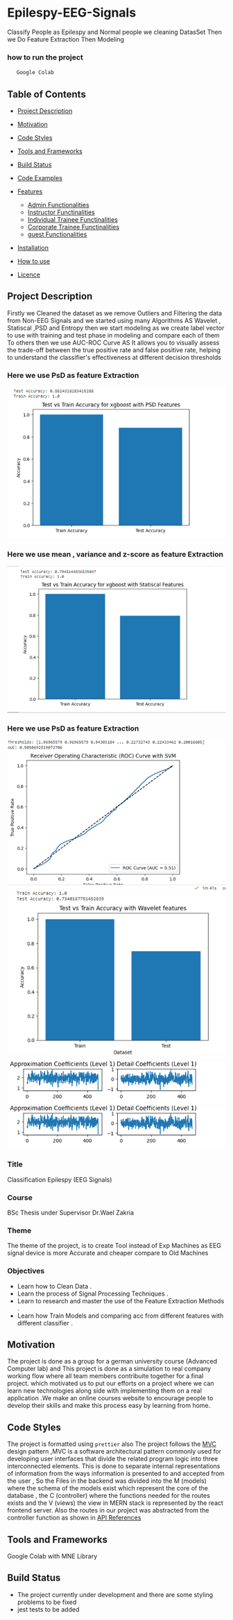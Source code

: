 # Epilespy-EEG-Signals
Classify People as Epilespy and Normal people we cleaning DatasSet Then we Do Feature Extraction Then Modeling 
### how to run the project
```python
   Google Colab
```
## Table of Contents
- [Project Description](#project-description)
- [Motivation](#motivation)
- [Code Styles](#code-styles)
- [Tools and Frameworks](#tools-and-frameworks)
- [Build Status](#build-status)
- [Code Examples](#code-examples)
- [Features](#features)
  * [Admin Functionalities](#administrator)
  * [Instructor Functinalities](#instructor)
  * [Individual Trainee Functinalities](#individual-trainee)
  * [Corporate Trainee Functinalities](#corporate-trainee)
  * [guest Functionalities](#guest)


- [Installation](#installation)
- [How to use](#How-to-use)
- [Licence](#Licence)

## Project Description
Firstly we Cleaned the dataset as we remove Outliers and Filtering the data from Non-EEG Signals and we started using many Algorithms AS Wavelet , Statiscal ,PSD  and Entropy then we start modeling as we create label vector to use with training and test phase in modeling and compare each of them To others then we use AUC-ROC Curve AS It allows you to visually assess the trade-off between the true positive rate and false positive rate, helping to understand the classifier's effectiveness at different decision thresholds

### Here we use PsD as feature Extraction 
![Example Image](psd.png)
### Here we use mean , variance and z-score as feature Extraction 
![Example Image](plpl.png)
### Here we use PsD as feature Extraction 
![Example Image](adad.png)
![Example Image](klklkl.png)

![Example Image](30.05.2023_16.56.30_REC.png)
![Example Image](30.05.2023_16.56.30_REC.png)



### Title 
Classification Epilespy (EEG Signals) 
### Course 
BSc Thesis under Supervisor Dr.Wael Zakria
### Theme
The theme of the project, is to create Tool instead of Exp Machines as EEG signal device is more Accurate and cheaper compare to Old Machines 


### Objectives
- Learn how to Clean Data .
- Learn the process of Signal Processing  Techniques .
- Learn to research and master the use of the Feature Extraction Methods .
- Learn how Train Models and comparing acc from different features with different  classifier .

## Motivation
The project is done as a group for a german university course (Advanced Computer lab) and This project is done as a simulation to real company working flow where all team members contribuite together for a final project. which motivated us to put our efforts on a project where we can learn new technologies along side with implementing them on a real application .We make an online courses website to encourage people
to develop their skills and make this process easy by learning from home. 
## Code Styles
The project is formatted using `prettier` also The project follows the  [ MVC ](https://en.wikipedia.org/wiki/Model%E2%80%93view%E2%80%93controller)design pattern ,MVC is a software architectural pattern commonly used for developing user interfaces that divide the related program logic into three interconnected elements. This is done to separate internal representations of information from the ways information is presented to and accepted from the user , So the Files in the backend was divided into the M (models) where the schema of the models exist which represent the core of the database , the C (controller) where the functions needed for the routes exists and the V (views) the view in MERN stack is represented by the react frontend server. Also the routes in our project was abstracted from the controller function as shown in [ API References](#api-references)

## Tools and Frameworks
Google Colab with MNE Library 

## Build Status 
 - The project currently under development and there are some styling problems to be fixed 
- jest tests to be added

